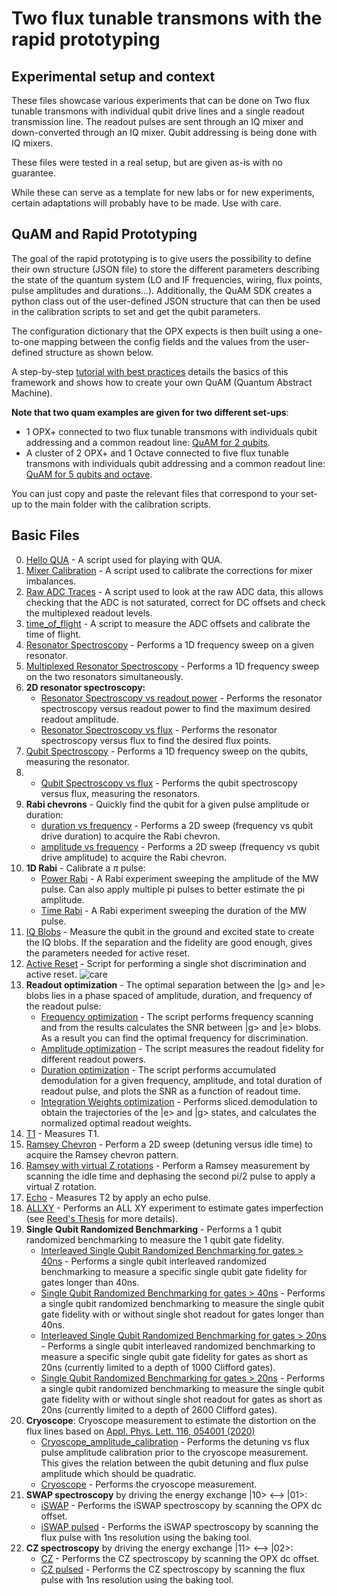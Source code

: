 # Two flux tunable transmons with the rapid prototyping


## Experimental setup and context

These files showcase various experiments that can be done on Two flux tunable transmons with individual qubit drive lines 
and a single readout transmission line.
The readout pulses are sent through an IQ mixer and down-converted through an IQ mixer. 
Qubit addressing is being done with IQ mixers.

These files were tested in a real setup, but are given as-is with no guarantee.

While these can serve as a template for new labs or for new experiments, certain adaptations will probably have to be made.
Use with care.

## QuAM and Rapid Prototyping
The goal of the rapid prototyping is to give users the possibility to define their own structure (JSON file) to store 
the different parameters describing the state of the quantum system (LO and IF frequencies, wiring, flux points, 
pulse amplitudes and durations...).
Additionally, the QuAM SDK creates a python class out of the user-defined JSON structure that can then be used in the 
calibration scripts to set and get the qubit parameters.

The configuration dictionary that the OPX expects is then built using a one-to-one mapping between the config fields and 
the values from the user-defined structure as shown below.

A step-by-step [tutorial with best practices](https://github.com/qua-platform/qua-libs/tree/main/Tutorials/intro-to-quam-rapid-prototyping/README.md) details the basics of this framework and shows how to create your own QuAM (Quantum Abstract Machine).

**Note that two quam examples are given for two different set-ups**:
* 1 OPX+ connected to two flux tunable transmons with individuals qubit addressing and a common readout line: [QuAM for 2 qubits](./quam_for_2_qubits).
* A cluster of 2 OPX+ and 1 Octave connected to five flux tunable transmons with individuals qubit addressing and a common readout line: [QuAM for 5 qubits and octave](./quam_for_5_qubits_and_octave).

You can just copy and paste the relevant files that correspond to your set-up to the main folder with the calibration scripts.

## Basic Files
0. [Hello QUA](00_hello_qua.py) - A script used for playing with QUA.
1. [Mixer Calibration](01_manual_mixer_calibration.py) - A script used to calibrate the corrections for mixer imbalances.
2. [Raw ADC Traces](02_raw_adc_traces.py) - A script used to look at the raw ADC data, this allows checking that the ADC 
is not saturated, correct for DC offsets and check the multiplexed readout levels.
3. [time_of_flight](03_time_of_flight.py) - A script to measure the ADC offsets and calibrate the time of flight.
4. [Resonator Spectroscopy](04_resonator_spectroscopy_single.py) - Performs a 1D frequency sweep on a given resonator.
5. [Multiplexed Resonator Spectroscopy](05_resonator_spectroscopy_multiplexed.py) - Performs a 1D frequency sweep on the two resonators simultaneously.
6. **2D resonator spectroscopy:**
    * [Resonator Spectroscopy vs readout power](06_resonator_spectroscopy_vs_amplitude.py) - Performs the resonator spectroscopy versus readout power to find the maximum desired readout amplitude.
    * [Resonator Spectroscopy vs flux](06_resonator_spectroscopy_vs_flux.py) - Performs the resonator spectroscopy versus flux to find the desired flux points.
7. [Qubit Spectroscopy](07_qubit_spectroscopy.py) - Performs a 1D frequency sweep on the qubits, measuring the resonator.
8.  * [Qubit Spectroscopy vs flux](08_qubit_spectroscopy_vs_flux.py) - Performs the qubit spectroscopy versus flux, measuring the resonators.
9. **Rabi chevrons** - Quickly find the qubit for a given pulse amplitude or duration:
    * [duration vs frequency](09_rabi_chevron_duration.py) - Performs a 2D sweep (frequency vs qubit drive duration) to acquire the Rabi chevron.
    * [amplitude vs frequency](09_rabi_chevron_amplitude.py) - Performs a 2D sweep (frequency vs qubit drive amplitude) to acquire the Rabi chevron.
10. **1D Rabi** - Calibrate a $\pi$ pulse:
    * [Power Rabi](10_power_rabi.py) - A Rabi experiment sweeping the amplitude of the MW pulse. Can also apply multiple pi pulses to better estimate the pi amplitude.
    * [Time Rabi](10_time_rabi.py) - A Rabi experiment sweeping the duration of the MW pulse.
11. [IQ Blobs](11_IQ_blobs.py) - Measure the qubit in the ground and excited state to create the IQ blobs. If the separation
and the fidelity are good enough, gives the parameters needed for active reset.
12. [Active Reset](12_IQ_blobs_active_reset.py) - Script for performing a single shot discrimination and active reset. ![care](https://img.shields.io/badge/to_be_tested_on_a_real_device-use_with_care-red)
13. **Readout optimization** - The optimal separation between the |g> and |e> blobs lies in a phase spaced of amplitude, duration, and frequency of the readout pulse:
    * [Frequency optimization](13a_readout_frequency_optimization.py) - The script performs frequency scanning and from the results calculates the SNR between |g> and |e> blobs. As a result you can find the optimal frequency for discrimination.
    * [Amplitude optimization](13b_readout_amplitude_optimization.py) - The script measures the readout fidelity for different readout powers.
    * [Duration optimization](13d_readout_duration_optimization.py) - The script performs accumulated demodulation for a given frequency, amplitude, and total duration of readout pulse, and plots the SNR as a function of readout time.
    * [Integration Weights optimization](13e_readout_weights_optimization.py) - Performs sliced.demodulation to obtain the trajectories of the |e> and |g> states, and calculates the normalized optimal readout weights.
14. [T1](14_T1.py) - Measures T1.
15. [Ramsey Chevron](15_ramsey_chevron.py) - Perform a 2D sweep (detuning versus idle time) to acquire the Ramsey chevron pattern.
16. [Ramsey with virtual Z rotations](16_ramsey.py) - Perform a Ramsey measurement by scanning the idle time and dephasing the second pi/2 pulse to apply a virtual Z rotation.
17. [Echo](17_echo.py) - Measures T2 by apply an echo pulse.
18. [ALLXY](18_allxy.py) - Performs an ALL XY experiment to estimate gates imperfection
(see [Reed's Thesis](https://rsl.yale.edu/sites/default/files/files/RSL_Theses/reed.pdf) for more details).
19. **Single Qubit Randomized Benchmarking** - Performs a 1 qubit randomized benchmarking to measure the 1 qubit gate
fidelity.
    * [Interleaved Single Qubit Randomized Benchmarking for gates > 40ns](19c_single_qubit_RB_interleaved.py) - Performs a single qubit interleaved randomized benchmarking to measure a specific single qubit gate fidelity  for gates longer than 40ns.
    * [Single Qubit Randomized Benchmarking for gates > 40ns](19a_single_qubit_RB.py) - Performs a single qubit randomized benchmarking to measure the single qubit gate fidelity with or without single shot readout for gates longer than 40ns.
    * [Interleaved Single Qubit Randomized Benchmarking for gates > 20ns](19d_single_qubit_RB_interleaved_20ns.py) - Performs a single qubit interleaved randomized benchmarking to measure a specific single qubit gate fidelity for gates as short as 20ns (currently limited to a depth of 1000 Clifford gates).
    * [Single Qubit Randomized Benchmarking for gates > 20ns](19b_single_qubit_RB_20ns.py) - Performs a single qubit randomized benchmarking to measure the single qubit gate fidelity with or without single shot readout for gates as short as 20ns (currently limited to a depth of 2600 Clifford gates).
20. **Cryoscope**: Cryoscope measurement to estimate the distortion on the flux lines based on [Appl. Phys. Lett. 116, 054001 (2020)](https://pubs.aip.org/aip/apl/article/116/5/054001/38884/Time-domain-characterization-and-correction-of-on)
    * [Cryoscope_amplitude_calibration](20_cryoscope_amplitude_calibration.py) - Performs the detuning vs flux pulse amplitude calibration prior to the cryoscope measurement. This gives the relation between the qubit detuning and flux pulse amplitude which should be quadratic.
    * [Cryoscope](20_cryoscope.py) - Performs the cryoscope measurement.
21. **SWAP spectroscopy** by driving the energy exchange |10> <--> |01>:
    * [iSWAP](21a_iSWAP.py) - Performs the iSWAP spectroscopy by scanning the OPX dc offset.
    * [iSWAP pulsed](21b_iSWAP_1ns.py) - Performs the iSWAP spectroscopy by scanning the flux pulse with 1ns resolution using the baking tool.
22. **CZ spectroscopy** by driving the energy exchange |11> <--> |02>:
    * [CZ](22a_CZ.py) - Performs the CZ spectroscopy by scanning the OPX dc offset.
    * [CZ pulsed](22b_CZ_1ns.py) - Performs the CZ spectroscopy by scanning the flux pulse with 1ns resolution using the baking tool.
